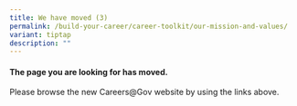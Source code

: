 ```yaml
---
title: We have moved (3)
permalink: /build-your-career/career-toolkit/our-mission-and-values/
variant: tiptap
description: ""
---
```

<h4>The page you are looking for has moved.</h4>
<p>Please browse the new Careers@Gov website by using the links above.</p>